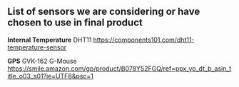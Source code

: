 ## List of sensors we are considering or have chosen to use in final product


**Internal Temperature**
        DHT11 https://components101.com/dht11-temperature-sensor

**GPS**
        GVK-162 G-Mouse https://smile.amazon.com/gp/product/B078Y52FGQ/ref=ppx_yo_dt_b_asin_title_o03_s01?ie=UTF8&psc=1

